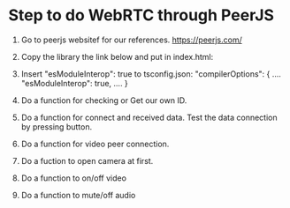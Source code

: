 # Step to do WebRTC through PeerJS

1. Go to peerjs websitef for our references.
https://peerjs.com/

2. Copy the library the link below and put in index.html:
<script src="https://unpkg.com/peerjs@1.3.1/dist/peerjs.min.js"></script>

3. Insert "esModuleInterop": true to tsconfig.json:
    "compilerOptions": {
        ....
        "esModuleInterop": true,
        ....
    }

4. Do a function for checking or Get our own ID.
5. Do a function for connect and received data. Test the data connection by pressing button.
6. Do a function for video peer connection. 
7. Do a fuction to open camera at first.
8. Do a function to on/off video
9. Do a function to mute/off audio